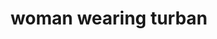 ---
layout: people&body
title: woman wearing turban
emoji: woman_wearing_turban
permalink: 👳‍♀️.html
---